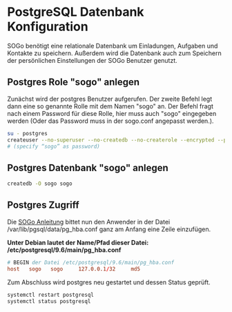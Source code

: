 # PostgreSQL Datenbank Konfiguration

SOGo benötigt eine relationale Datenbank um Einladungen, Aufgaben und Kontakte zu speichern. Außerdem wird die Datenbank auch zum Speichern der persönlichen Einstellungen der SOGo Benutzer genutzt.

## Postgres Role "sogo" anlegen

Zunächst wird der postgres Benutzer aufgerufen. Der zweite Befehl legt dann eine so genannte Rolle mit dem Namen "sogo" an. Der Befehl fragt nach einem Password für diese Rolle, hier muss auch "sogo" eingegeben werden (Oder das Password muss in der sogo.conf angepasst werden.). 

```bash
su - postgres
createuser --no-superuser --no-createdb --no-createrole --encrypted --pwprompt sogo
# (specify “sogo” as password)
```

## Postgres Datenbank "sogo" anlegen

```bash
createdb -O sogo sogo
```

## Postgres Zugriff 

Die [SOGo Anleitung](https://sogo.nu/files/docs/SOGoInstallationGuide.html) bittet nun den Anwender in der Datei /var/lib/pgsql/data/pg_hba.conf ganz am Anfang eine Zeile einzufügen. 

**Unter Debian lautet der Name/Pfad dieser Datei: __/etc/postgresql/9.6/main/pg_hba.conf__**

```conf
# BEGIN der Datei /etc/postgresql/9.6/main/pg_hba.conf 
host   sogo   sogo     127.0.0.1/32     md5
```

Zum Abschluss wird postgres neu gestartet und dessen Status geprüft.

```bash
systemctl restart postgresql
systemctl status postgresql
```